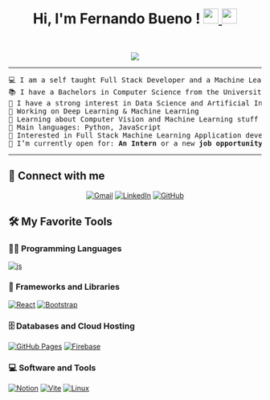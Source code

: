 <h1 align="center">
Hi, I'm Fernando Bueno !
<a href="https://github.com/Neirafernando" target="_self">
<img src="https://media.giphy.com/media/hvRJCLFzcasrR4ia7z/giphy.gif" width="30">
<img src="https://media2.giphy.com/media/v1.Y2lkPTc5MGI3NjExcnl3ejQ5M2NoYnlyamJ5NHo2bDB6eWYwNzF4YndmOTNhaTBreGxnZSZlcD12MV9pbnRlcm5hbF9naWZfYnlfaWQmY3Q9Zw/JqmupuTVZYaQX5s094/giphy.webp" width="30">  		
  		
</a>
</h1>
<p align="center">
	<a href="https://github.com/Neirafernando">
	
</p>
<br/>
<p align="center">
	<a href="https://github.com/Neirafernando">
		<img src="https://readme-typing-svg.herokuapp.com?lines=Computer+Science+Student;Full+Stack+Web+Developer;Freelancer;DS%20|%20AI%20|%20ML%20Enthusiastic;Always%20learning%20new%20things&center=true&width=380&height=45">
	</a>
</p>

<hr>

<pre>
💻 I am a self taught Full Stack Developer and a Machine Learning Developer
📚 I have a Bachelors in Computer Science from the University Cadi Ayyad at Morocco
📝 I have a strong interest in Data Science and Artificial Intelligence
🔭 Working on Deep Learning & Machine Learning
🌱 Learning about Computer Vision and Machine Learning stuff
🌟 Main languages: Python, JavaScript
🚩 Interested in Full Stack Machine Learning Application development
🤔 I’m currently open for: <b>An Intern</b> or a new <b>job opportunity</b>, this is <a href="https://drive.google.com/file/d/1OL-pYjC8jb3u3bbqLswQooZkah4ExeZf/view?usp=sharing" target="_blank">MY RESUME.</a>
</pre>
<hr>

## 🤝 Connect with me
<p align="center">
	<a href="mailto:fernando19bueno.com"><img img src="https://img.shields.io/badge/gmail-%23EA4335.svg?style=plastic&logo=gmail&logoColor=white" alt="Gmail"/></a>
	<a href="https://www.linkedin.com/in/fernando-bueno-75a531247/"><img src="https://img.shields.io/badge/linkedin-%230A66C2.svg?style=plastic&logo=linkedin&logoColor=white" alt="LinkedIn"/></a>
	<a href="https://github.com/Bouaskaoun"><img src="https://img.shields.io/badge/github-%23181717.svg?style=plastic&logo=github&logoColor=white" alt="GitHub"/></a>
</p>

## 🛠️ My Favorite Tools

### 👨‍💻 Programming Languages

<p>
    <a href="https://github.com/Bouaskaoun"><img alt="js" src="https://skillicons.dev/icons?i=js"></a>

### 🧰 Frameworks and Libraries

<p>
    <a href="https://react.dev/"><img alt="React" src="https://skillicons.dev/icons?i=react"></a>
    <a href="https://getbootstrap.com/"><img alt="Bootstrap" src="https://skillicons.dev/icons?i=bootstrap"></a>
 
</p>

### 🗄️ Databases and Cloud Hosting

<p>
    <a href="https://github.com/Bouaskaoun"><img alt="GitHub Pages" src="https://img.shields.io/badge/GitHub%20Pages-%23327FC7.svg?logo=github&logoColor=white"></a>
    <a href="https://github.com/Bouaskaoun"><img alt="Firebase" src ="https://img.shields.io/badge/Firebase-%23FF6F00.svg?logo=firebase&logoColor=white"></a>
</p>

### 💻 Software and Tools

<p>
<a href="https://github.com/Bouaskaoun"><img alt="Notion" src="https://skillicons.dev/icons?i=notion"></a>
<a href="https://vitejs.dev/"><img alt="Vite" src="https://skillicons.dev/icons?i=vite"></a>
<a href="https://www.linux.org/"><img alt="Linux" src="https://skillicons.dev/icons?i=linux"></a>
</p>
</br>




